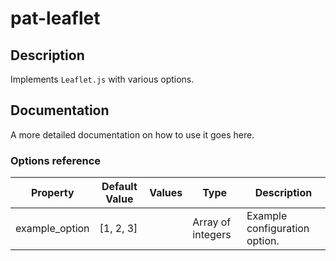 # pat-leaflet

## Description

Implements `Leaflet.js` with various options.

## Documentation

A more detailed documentation on how to use it goes here.

### Options reference

| Property       | Default Value | Values | Type              | Description                   |
| -------------- | ------------- | ------ | ----------------- | ----------------------------- |
| example_option | [1, 2, 3]     |        | Array of integers | Example configuration option. |
